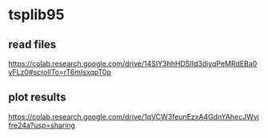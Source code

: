 # tsplib95

## read files

https://colab.research.google.com/drive/14SIY3hhHDSIId3diyqPeMRdEBa0yFLz0#scrollTo=rT6mIsxqpT0p

## plot results

https://colab.research.google.com/drive/1qVCW3feunEzxA4GdnYAhecJWvjfre24a?usp=sharing
